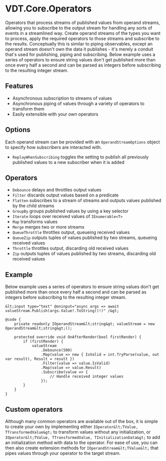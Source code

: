 ﻿# VDT.Core.Operators

Operators that process streams of published values from operand streams, allowing you to subscribe to the output stream for handling any sorts of events in a
streamlined way. Create operand streams of the types you want to process, apply the required operators to those streams and subscribe to the results.
Conceptually this is similar to piping observables, except an operand stream doesn't own the data it publishes - it's merely a conduit that's used for
publishing, piping and subscribing. Below example uses a series of operators to ensure string values don't get published more than once every half a second and
can be parsed as integers before subscribing to the resulting integer stream.

## Features

- Asynchronous subscription to streams of values
- Asynchronous piping of values through a variety of operators to transform them
- Easily extensible with your own operators

## Options

Each operand stream can be provided with an `OperandStreamOptions` object to specify how subscribers are interacted with.

- `ReplayWhenSubscribing` toggles the setting to publish all previously published values to a new subscriber when it is added

## Operators

- `Debounce` delays and throttles output values
- `Filter` discards output values based on a predicate
- `Flatten` subscribes to a stream of streams and outputs values published by the child streams
- `GroupBy` groups published values by using a key selector
- `Iterate` loops over received values of `IEnumerable<T>`
- `Map` transforms values
- `Merge` merges two or more streams
- `QueueThrottle` throttles output, queueing received values
- `QueueZip` outputs tuples of values published by two streams, queueing received values
- `Throttle` throttles output, discarding old received values
- `Zip` outputs tuples of values published by two streams, discarding old received values

## Example

Below example uses a series of operators to ensure string values don't get published more than once every half a second and can be parsed as integers before
subscribing to the resulting integer stream.

```
&lt;input type="text" @oninput="async args => await valueStream.Publish(args.Value!.ToString()!)" /&gt;

@code {
    private readonly IOperandStream&lt;string&gt; valueStream = new OperandStream&lt;string&gt;();

    protected override void OnAfterRender(bool firstRender) {
        if (firstRender) {
            valueStream
                .Debounce(500)
                .Map(value => new { IsValid = int.TryParse(value, out var result), Result = result })
                .Filter(value => value.IsValid)
                .Map(value => value.Result)
                .Subscribe(value => {
                    // Handle received integer values
                });
        }
    }
}
```

## Custom operators

Although many common operators are available out of the box, it is simple to create your own by implementing either
`IOperator&lt;TValue, TTransformedValue&gt;` to transform values without any initialization, or 
`IOperator&lt;TValue, TTransformedValue, TInitializationData&gt;` to add an initialization method with data to the operator. For ease of use, you can then also
create extension methods for `IOperandStream&lt;TValue&lt;` that pipes values through your operator to the target stream.
